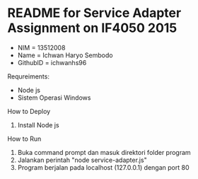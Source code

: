 # README for Service Adapter Assignment on IF4050 2015

 * NIM      = 13512008
 * Name     = Ichwan Haryo Sembodo
 * GithubID = ichwanhs96

Requreiments:
 * Node js
 * Sistem Operasi Windows

How to Deploy
 1. Install Node js
 
How to Run
 1. Buka command prompt dan masuk direktori folder program
 2. Jalankan perintah "node service-adapter.js"
 3. Program berjalan pada localhost (127.0.0.1) dengan port 80
 
